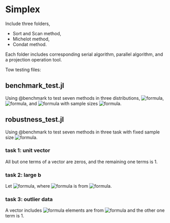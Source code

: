 # Simplex
Include three folders,
- Sort and Scan method,
- Michelot method,
- Condat method.

Each folder includes corresponding serial algorithm, parallel algorithm, and a projection operation tool.

Tow testing files:
## benchmark_test.jl
Using @benchmark to test seven methods in three distributions, ![formula](https://render.githubusercontent.com/render/math?math=U[0,1]), ![formula](https://render.githubusercontent.com/render/math?math=N(0,1)), and ![formula](https://render.githubusercontent.com/render/math?math=N(0,10^{-3})) with sample sizes ![formula](https://render.githubusercontent.com/render/math?math=n=10^5,...,10^8).

## robustness_test.jl
Using @benchmark to test seven methods in three task with fixed sample size ![formula](https://render.githubusercontent.com/render/math?math=n=10^6).

### task 1: unit vector
All but one terms of a vector are zeros, and the remaining one terms is 1.

### task 2: large b
Let ![formula](https://render.githubusercontent.com/render/math?math=b=8), where ![formula](https://render.githubusercontent.com/render/math?math=b) is from ![formula](https://render.githubusercontent.com/render/math?math=\Delta_b).

### task 3: outlier data
A vector includes ![formula](https://render.githubusercontent.com/render/math?math=n-1) elements are from ![formula](https://render.githubusercontent.com/render/math?math=N(0,10^{-3})) and the other one term is 1.
